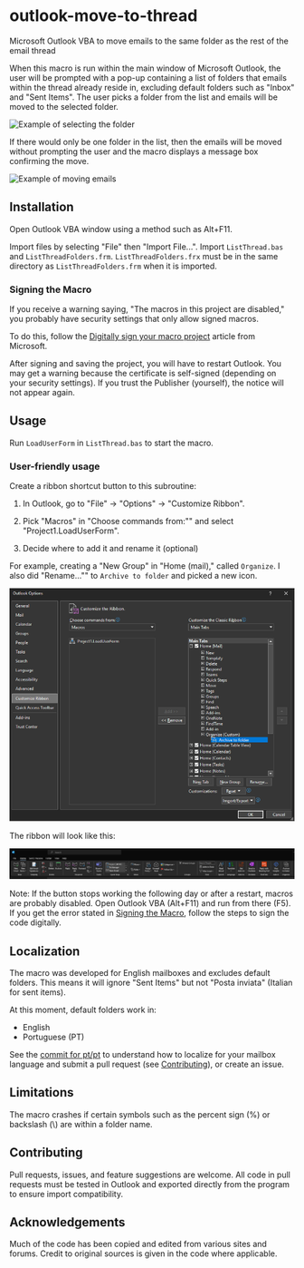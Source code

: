 # outlook-move-to-thread
Microsoft Outlook VBA to move emails to the same folder as the rest of the email thread

When this macro is run within the main window of Microsoft Outlook, the user will be prompted with a pop-up containing a list of folders that emails within the thread already reside in, excluding default folders such as "Inbox" and "Sent Items". The user picks a folder from the list and emails will be moved to the selected folder.

![Example of selecting the folder](images/select_folder.png)

If there would only be one folder in the list, then the emails will be moved without prompting the user and the macro displays a message box confirming the move.

![Example of moving emails](images/moved_emails.png)

## Installation
Open Outlook VBA window using a method such as Alt+F11.

Import files by selecting "File" then "Import File...". Import `ListThread.bas` and `ListThreadFolders.frm`. `ListThreadFolders.frx` must be in the same directory as `ListThreadFolders.frm` when it is imported.

### Signing the Macro

If you receive a warning saying, "The macros in this project are disabled," you probably have security settings that only allow signed macros. 

To do this, follow the [Digitally sign your macro project](https://support.microsoft.com/en-us/office/digitally-sign-your-macro-project-956e9cc8-bbf6-4365-8bfa-98505ecd1c01) article from Microsoft.

After signing and saving the project, you will have to restart Outlook. You may get a warning because the certificate is self-signed (depending on your security settings). If you trust the Publisher (yourself), the notice will not appear again.

## Usage
Run `LoadUserForm` in `ListThread.bas` to start the macro. 

### User-friendly usage

Create a ribbon shortcut button to this subroutine:

1. In Outlook, go to "File" -> "Options" -> "Customize Ribbon".

2. Pick "Macros" in "Choose commands from:"" and select "Project1.LoadUserForm".

3. Decide where to add it and rename it (optional)

For example, creating a "New Group" in "Home (mail)," called ``Organize``. I also did "Rename..."" to ``Archive to folder`` and picked a new icon.

![Outlook Options to create a ribbon button](images/example_outlook_options.png)

The ribbon will look like this:

![Outlook ribbon example](images/example_outlook_ribbon.png)

Note: If the button stops working the following day or after a restart, macros are probably disabled. Open Outlook VBA (Alt+F11) and run from there (F5). If you get the error stated in [Signing the Macro](#signing-the-macro), follow the steps to sign the code digitally.

## Localization

The macro was developed for English mailboxes and excludes default folders. This means it will ignore "Sent Items" but not "Posta inviata" (Italian for sent items).  

At this moment, default folders work in:
- English
- Portuguese (PT)

See the [commit for pt/pt](https://github.com/NBajanca/outlook-move-to-thread/commit/7cdab51c374bd4aaf4d2cd5c32e537c37f343df6) to understand how to localize for your mailbox language and submit a pull request (see [Contributing](#contributing)), or create an issue.

## Limitations
The macro crashes if certain symbols such as the percent sign (%) or backslash (\\) are within a folder name.

## Contributing
Pull requests, issues, and feature suggestions are welcome. All code in pull requests must be tested in Outlook and exported directly from the program to ensure import compatibility.

## Acknowledgements
Much of the code has been copied and edited from various sites and forums. Credit to original sources is given in the code where applicable.
